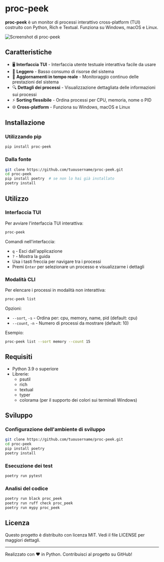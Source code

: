 # proc-peek

**proc-peek** è un monitor di processi interattivo cross-platform (TUI) costruito con Python, Rich e Textual. Funziona su Windows, macOS e Linux.

![Screenshot di proc-peek](https://via.placeholder.com/800x450.png?text=proc-peek+Screenshot)

## Caratteristiche

- 🖥️ **Interfaccia TUI** - Interfaccia utente testuale interattiva facile da usare
- 🚀 **Leggero** - Basso consumo di risorse del sistema
- 🔄 **Aggiornamenti in tempo reale** - Monitoraggio continuo delle prestazioni del sistema
- 🔍 **Dettagli dei processi** - Visualizzazione dettagliata delle informazioni sui processi
- ⚡ **Sorting flessibile** - Ordina processi per CPU, memoria, nome o PID
- 🌐 **Cross-platform** - Funziona su Windows, macOS e Linux

## Installazione

### Utilizzando pip

```bash
pip install proc-peek
```

### Dalla fonte

```bash
git clone https://github.com/tuousername/proc-peek.git
cd proc-peek
pip install poetry  # se non lo hai già installato
poetry install
```

## Utilizzo

### Interfaccia TUI

Per avviare l'interfaccia TUI interattiva:

```bash
proc-peek
```

Comandi nell'interfaccia:

- `q` - Esci dall'applicazione
- `?` - Mostra la guida
- Usa i tasti freccia per navigare tra i processi
- Premi `Enter` per selezionare un processo e visualizzarne i dettagli

### Modalità CLI

Per elencare i processi in modalità non interattiva:

```bash
proc-peek list
```

Opzioni:

- `--sort`, `-s` - Ordina per: cpu, memory, name, pid (default: cpu)
- `--count`, `-n` - Numero di processi da mostrare (default: 10)

Esempio:

```bash
proc-peek list --sort memory --count 15
```

## Requisiti

- Python 3.9 o superiore
- Librerie:
  - psutil
  - rich
  - textual
  - typer
  - colorama (per il supporto dei colori sui terminali Windows)

## Sviluppo

### Configurazione dell'ambiente di sviluppo

```bash
git clone https://github.com/tuousername/proc-peek.git
cd proc-peek
pip install poetry
poetry install
```

### Esecuzione dei test

```bash
poetry run pytest
```

### Analisi del codice

```bash
poetry run black proc_peek
poetry run ruff check proc_peek
poetry run mypy proc_peek
```

## Licenza

Questo progetto è distribuito con licenza MIT. Vedi il file LICENSE per maggiori dettagli.

---

Realizzato con ❤️ in Python. Contribuisci al progetto su GitHub!
